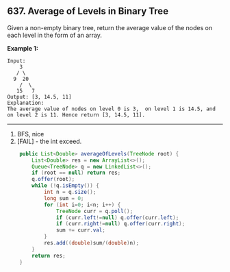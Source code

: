 ## 637. Average of Levels in Binary Tree

Given a non-empty binary tree, return the average value of the nodes on each level in the form of an array.

**Example 1:**

```
Input:
    3
   / \
  9  20
    /  \
   15   7
Output: [3, 14.5, 11]
Explanation:
The average value of nodes on level 0 is 3,  on level 1 is 14.5, and on level 2 is 11. Hence return [3, 14.5, 11].
```



---

1. BFS, nice
2. [FAIL] - the int exceed.

```java
    public List<Double> averageOfLevels(TreeNode root) {
        List<Double> res = new ArrayList<>();
        Queue<TreeNode> q = new LinkedList<>();
        if (root == null) return res;
        q.offer(root);
        while (!q.isEmpty()) {
            int n = q.size();
            long sum = 0;
            for (int i=0; i<n; i++) {
                TreeNode curr = q.poll();
                if (curr.left!=null) q.offer(curr.left);
                if (curr.right!=null) q.offer(curr.right);
                sum += curr.val;
            }
            res.add((double)sum/(double)n);
        }
        return res;
    }
```

